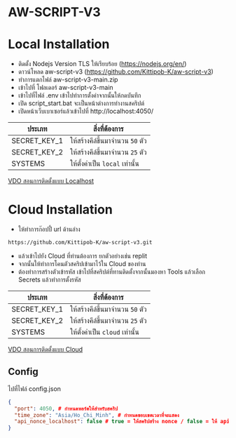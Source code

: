 # AW-SCRIPT-V3
 # Local Installation

 - ติดตั้ง Nodejs Version TLS ให้เรียบร้อย (https://nodejs.org/en/)
 - ดาวน์โหลด aw-script-v3 (https://github.com/Kittipob-K/aw-script-v3)
 - ทำการแตกไฟล์ aw-script-v3-main.zip
 - เข้าไปที่ โฟลเดอร์ aw-script-v3-main
 - เข้าไปที่ไฟล์ .env เข้าไปทำการตั้งค่าจากนั้นให้กดบันทึก
 - เปิด script_start.bat จะเป็นหน้าต่างการทำงานสคริปต์
 - เปิดหน้าเว็บเบาเซอร์แล้วเข้าไปที่ http://localhost:4050/

| ประเภท | สิ่งที่ต้องการ |
| ------ | ------ |
| SECRET_KEY_1 | ให้สร้างคีล์ขึ้นมาจำนวน `50` ตัว |
| SECRET_KEY_2 | ให้สร้างคีล์ขึ้นมาจำนวน `25` ตัว |
| SYSTEMS | ให้ตั้งค่าเป็น `local` เท่านั้น |

[VDO สอนการติดตั้งแบบ Localhost](https://fb.watch/iydbkILY5i/)

 # Cloud Installation

 - ให้ทำการก๊อปปี้ url ด้านล่าง
 ```sh
https://github.com/Kittipob-K/aw-script-v3.git
```
 - แล้วเข้าไปยัง Cloud ที่ท่านต้องการ ยกตัวอย่างเช่น replit
 - จากนั้นให้ทำการโคนตัวสคริปเข้ามาไว้ใน Cloud ของท่าน
 - ต้องทำการสร้างตัวเข้ารหัส เข้าไปที่สคริปต์ที่ทานติดตั้งจากนั้นมองหา Tools แล้วเลือก Secrets แล้วทำการตั้งรหัส

| ประเภท | สิ่งที่ต้องการ |
| ------ | ------ |
| SECRET_KEY_1 | ให้สร้างคีล์ขึ้นมาจำนวน `50` ตัว |
| SECRET_KEY_2 | ให้สร้างคีล์ขึ้นมาจำนวน `25` ตัว |
| SYSTEMS | ให้ตั้งค่าเป็น `cloud` เท่านั้น |


[VDO สอนการติดตั้งแบบ Cloud](https://fb.watch/iydYvh56x9/)

 ## Config

 ไปที่ไฟล์ config.json

 ```json
 {
   "port": 4050, # กำหนดพอร์ตให้สำหรับสคริป
   "time_zone": "Asia/Ho_Chi_Minh", # กำหนดขอบเขตเวลาที่จะแสดง
   "api_nonce_localhost": false # true = ให้สคริปสร้าง nonce / false = ให้ api-nonce สร้าง nonce (แก้ไข url ใน api-nonce.json ด้วย)
 }
 ```
